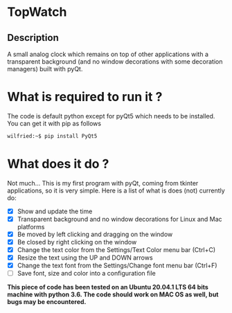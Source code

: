 # TopWatch

## Description
A small analog clock which remains on top of other applications with a transparent background (and no window decorations with some decoration managers) built with pyQt.

# What is required to run it ?

The code is default python except for pyQt5 which needs to be installed. You can get it with pip as follows

```bash
wilfried:~$ pip install PyQt5
```

# What does it do ?

Not much... This is my first program with pyQt, coming from tkinter applications, so it is very simple. Here is a list of what is does (not) currently do:

- [x] Show and update the time
- [x] Transparent background and no window decorations for Linux and Mac platforms
- [x] Be moved by left clicking and dragging on the window
- [x] Be closed by right clicking on the window
- [x] Change the text color from the Settings/Text Color menu bar (Ctrl+C)
- [x] Resize the text using the UP and DOWN arrows
- [x] Change the text font from the Settings/Change font menu bar (Ctrl+F)
- [ ] Save font, size and color into a configuration file

**This piece of code has been tested on an Ubuntu 20.04.1 LTS 64 bits machine with python 3.6. The code should work on MAC OS as well, but bugs may be encountered.**
